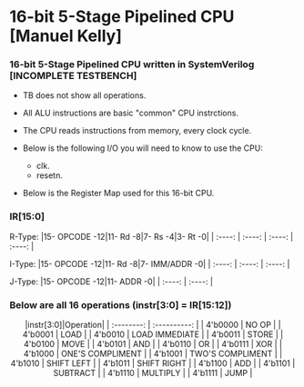 # 16-bit 5-Stage Pipelined CPU [Manuel Kelly]

### 16-bit 5-Stage Pipelined CPU written in SystemVerilog [INCOMPLETE TESTBENCH]
* TB does not show all operations.
* All ALU instructions are basic "common" CPU instrctions.
* The CPU reads instructions from memory, every clock cycle.
* Below is the following I/O you will need to know to use the CPU:
  * clk.
  * resetn.

* Below is the Register Map used for this 16-bit CPU.

### IR[15:0]
R-Type: 
|15-  OPCODE  -12|11-  Rd  -8|7-  Rs  -4|3-  Rt  -0|
| :----: | :----: | :----: | :----: |
        
I-Type: 
|15-  OPCODE  -12|11-  Rd  -8|7- IMM/ADDR  -0|
| :----: | :----: | :----: |

J-Type: 
|15-  OPCODE  -12|11-  ADDR  -0|
| :----: | :----: |


### Below are all 16 operations (instr[3:0] = IR[15:12])
<center>
|instr[3:0]|Operation|
| :--------: | :----------: |
| 4'b0000 | NO OP |
| 4'b0001 | LOAD |
| 4'b0010 | LOAD IMMEDIATE |
| 4'b0011 | STORE |
| 4'b0100 | MOVE |
| 4'b0101 | AND |
| 4'b0110 | OR |
| 4'b0111 | XOR |
| 4'b1000 | ONE'S COMPLIMENT |
| 4'b1001 | TWO'S COMPLIMENT |
| 4'b1010 | SHIFT LEFT |
| 4'b1011 | SHIFT RIGHT |
| 4'b1100 | ADD |
| 4'b1101 | SUBTRACT |
| 4'b1110 | MULTIPLY |
| 4'b1111 | JUMP |
</center>

[comment]: <> (UPDATE ALL OF THIS LATER)

[comment]: <> (|RTL Design| )
[comment]: <> (| :--------: | )
[comment]: <> (| | )

[comment]: <> (|Testbench1|)
[comment]: <> (| :--------: |)
[comment]: <> (| |)

